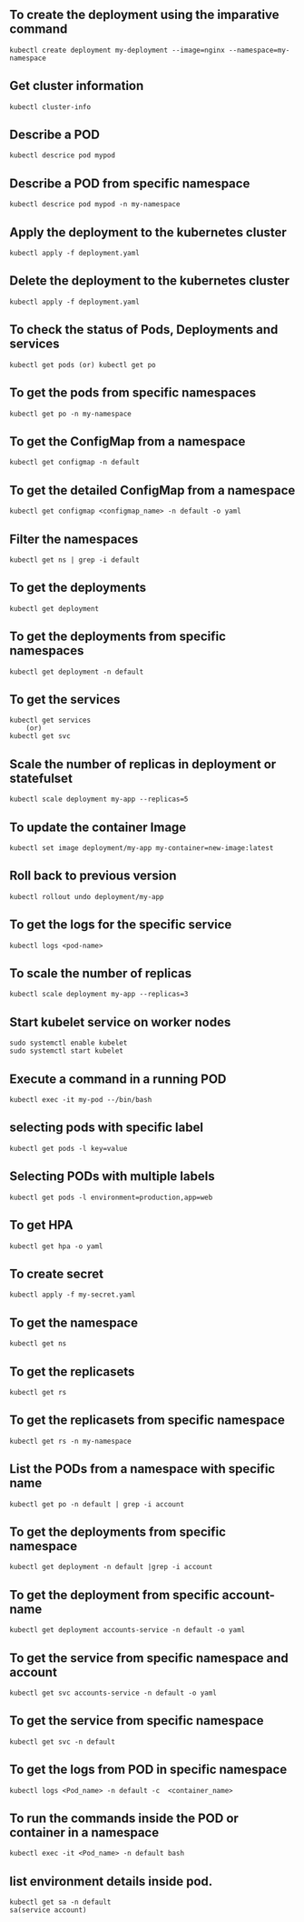 ## To create the deployment using the imparative command
```
kubectl create deployment my-deployment --image=nginx --namespace=my-namespace
```
## Get cluster information
```
kubectl cluster-info
```
## Describe a POD
```
kubectl descrice pod mypod
```
## Describe a POD from specific namespace
```
kubectl descrice pod mypod -n my-namespace
```
## Apply the deployment to the kubernetes cluster
```
kubectl apply -f deployment.yaml
```
## Delete the deployment to the kubernetes cluster
```
kubectl apply -f deployment.yaml
```
## To check the status of Pods, Deployments and services
```
kubectl get pods (or) kubectl get po
```
## To get the pods from specific namespaces
```
kubectl get po -n my-namespace
```
## To get the ConfigMap from a namespace
```
kubectl get configmap -n default
```
## To get the detailed ConfigMap from a namespace
```
kubectl get configmap <configmap_name> -n default -o yaml
```
## Filter the namespaces
```
kubectl get ns | grep -i default
```
## To get the deployments
```
kubectl get deployment
```
## To get the deployments from specific namespaces
```
kubectl get deployment -n default
```
## To get the services
```
kubectl get services
    (or)
kubectl get svc
```
## Scale the number of replicas in deployment or statefulset
```
kubectl scale deployment my-app --replicas=5
```
## To update the container Image
```
kubectl set image deployment/my-app my-container=new-image:latest
```
## Roll back to previous version
```
kubectl rollout undo deployment/my-app
```
## To get the logs for the specific service
```
kubectl logs <pod-name>
```
## To scale the number of replicas
```
kubectl scale deployment my-app --replicas=3
```
## Start kubelet service on worker nodes
```
sudo systemctl enable kubelet
sudo systemctl start kubelet
```
## Execute a command in a running POD
```
kubectl exec -it my-pod --/bin/bash
```
## selecting pods with specific label
```
kubectl get pods -l key=value
```
## Selecting PODs with multiple labels
```
kubectl get pods -l environment=production,app=web
```
## To get HPA
```
kubectl get hpa -o yaml
```
## To create secret
```
kubectl apply -f my-secret.yaml
```
## To get the namespace
```
kubectl get ns
```
## To get the replicasets
```
kubectl get rs
```

## To get the replicasets from specific namespace
```
kubectl get rs -n my-namespace
```
## List the PODs from a namespace with specific name
```
kubectl get po -n default | grep -i account
```
## To get the deployments from specific namespace 
```
kubectl get deployment -n default |grep -i account
```
## To get the deployment from specific account-name
```
kubectl get deployment accounts-service -n default -o yaml
```
## To get the service from specific namespace and account
```
kubectl get svc accounts-service -n default -o yaml
```
## To get the service from specific namespace
```
kubectl get svc -n default
```
## To get the logs from POD in specific namespace
```
kubectl logs <Pod_name> -n default -c  <container_name>
```
## To run the commands inside the POD or container in a namespace
```
kubectl exec -it <Pod_name> -n default bash
```
## list environment details inside pod.
```
kubectl get sa -n default
sa(service account)
```